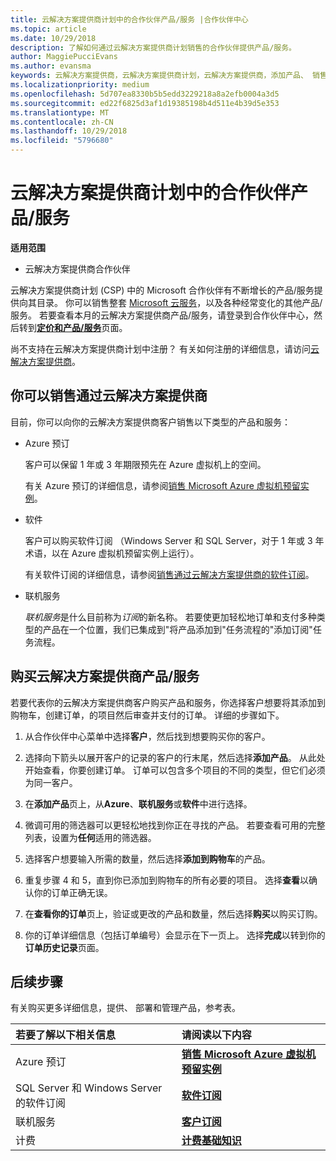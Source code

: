 ```yaml
---
title: 云解决方案提供商计划中的合作伙伴产品/服务 |合作伙伴中心
ms.topic: article
ms.date: 10/29/2018
description: 了解如何通过云解决方案提供商计划销售的合作伙伴提供产品/服务。
author: MaggiePucciEvans
ms.author: evansma
keywords: 云解决方案提供商，云解决方案提供商计划，云解决方案提供商，添加产品、 销售给客户、 合作伙伴产品/服务、 云解决方案提供商产品/服务、 基于云的服务，Azure，Office 365，Dynamics，CSP 合作伙伴销售云解决方案提供商，Azure RI，Azure 预留虚拟机实例，Azure预订、 联机服务、 订阅软件 AHUB、 Azure 上的 SQL Server、 Windows Server 上的客户的 Azure，订阅
ms.localizationpriority: medium
ms.openlocfilehash: 5d707ea8330b5b5edd3229218a8a2efb0004a3d5
ms.sourcegitcommit: ed22f6825d3af1d19385198b4d511e4b39d5e353
ms.translationtype: MT
ms.contentlocale: zh-CN
ms.lasthandoff: 10/29/2018
ms.locfileid: "5796680"
---
```

# <a name="partner-offers-in-the-cloud-solution-provider-program"></a>云解决方案提供商计划中的合作伙伴产品/服务 

**适用范围**

-  云解决方案提供商合作伙伴

云解决方案提供商计划 (CSP) 中的 Microsoft 合作伙伴有不断增长的产品/服务提供向其目录。 你可以销售整套 [Microsoft 云服务](https://partner.microsoft.com/cloud-solution-provider/products-and-services)，以及各种经常变化的其他产品/服务。 若要查看本月的云解决方案提供商产品/服务，请登录到合作伙伴中心，然后转到[**定价和产品/服务**](https://partnercenter.microsoft.com/pcv/sales)页面。  

尚不支持在云解决方案提供商计划中注册？ 有关如何注册的详细信息，请访问[云解决方案提供商](https://partner.microsoft.com/cloud-solution-provider)。 

## <a name="what-you-can-sell-through-csp"></a>你可以销售通过云解决方案提供商

目前，你可以向你的云解决方案提供商客户销售以下类型的产品和服务：

- Azure 预订<br> 

    客户可以保留 1 年或 3 年期限预先在 Azure 虚拟机上的空间。<br>
    
    有关 Azure 预订的详细信息，请参阅[销售 Microsoft Azure 虚拟机预留实例](azure-reservations.md)。

- 软件<br>

    客户可以购买软件订阅 （Windows Server 和 SQL Server，对于 1 年或 3 年术语，以在 Azure 虚拟机预留实例上运行）。<br>
 
  有关软件订阅的详细信息，请参阅[销售通过云解决方案提供商的软件订阅](csp-software-subscriptions.md)。  

- 联机服务<br>

     *联机服务*是什么目前称为*订阅*的新名称。 若要使更加轻松地订单和支付多种类型的产品在一个位置，我们已集成到"将产品添加到"任务流程的"添加订阅"任务流程。 

## <a name="buy-csp-offers"></a>购买云解决方案提供商产品/服务

若要代表你的云解决方案提供商客户购买产品和服务，你选择客户想要将其添加到购物车，创建订单，的项目然后审查并支付的订单。 详细的步骤如下。

1. 从合作伙伴中心菜单中选择**客户**，然后找到想要购买你的客户。 

2. 选择向下箭头以展开客户的记录的客户的行末尾，然后选择**添加产品**。 从此处开始查看，你要创建订单。 订单可以包含多个项目的不同的类型，但它们必须为同一客户。

3. 在**添加产品**页上，从**Azure**、**联机服务**或**软件**中进行选择。

4. 微调可用的筛选器可以更轻松地找到你正在寻找的产品。 若要查看可用的完整列表，设置为**任何**适用的筛选器。 

5. 选择客户想要输入所需的数量，然后选择**添加到购物车**的产品。

6. 重复步骤 4 和 5，直到你已添加到购物车的所有必要的项目。 选择**查看**以确认你的订单正确无误。  

7. 在**查看你的订单**页上，验证或更改的产品和数量，然后选择**购买**以购买订购。 

8. 你的订单详细信息（包括订单编号）会显示在下一页上。 选择**完成**以转到你的**订单历史记录**页面。 


## <a name="next-steps"></a>后续步骤

有关购买更多详细信息，提供、 部署和管理产品，参考表。

|**若要了解以下相关信息**   |**请阅读以下内容**   |
|:---------------------------|:--------------------|
|Azure 预订 |[**销售 Microsoft Azure 虚拟机预留实例**]( https://docs.microsoft.com/en-us/partner-center/azure-reservations) |
|SQL Server 和 Windows Server 的软件订阅 |[**软件订阅**]( https://docs.microsoft.com/en-us/partner-center/csp-software-subscriptions) |
|联机服务 |[**客户订阅**](https://docs.microsoft.com/en-us/partner-center/customer-subscriptions) |
|计费 |[**计费基础知识**]( https://docs.microsoft.com/en-us/partner-center/billing-basics) |

